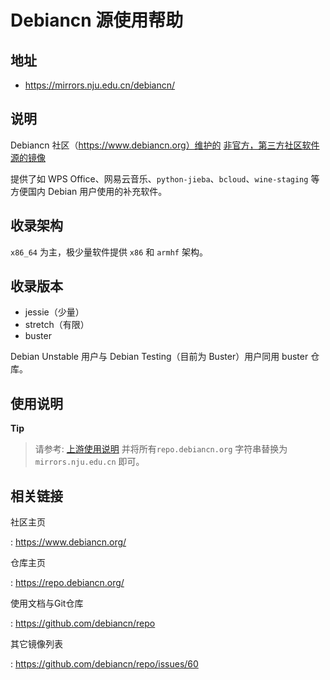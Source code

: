 # Debiancn 源使用帮助

## 地址

-   <https://mirrors.nju.edu.cn/debiancn/>

## 说明

Debiancn 社区（https://www.debiancn.org）维护的
[非官方，第三方社区软件源的镜像](https://repo.debiancn.org/)

提供了如 WPS
Office、网易云音乐、`python-jieba`、`bcloud`、`wine-staging` 等方便国内
Debian 用户使用的补充软件。

## 收录架构

`x86_64` 为主，极少量软件提供 `x86` 和 `armhf` 架构。

## 收录版本

-   jessie（少量）
-   stretch（有限）
-   buster

Debian Unstable 用户与 Debian Testing（目前为 Buster）用户同用 buster
仓库。

## 使用说明

**Tip**
> 请参考: [上游使用说明](https://github.com/debiancn/repo) 并将所有`repo.debiancn.org` 字符串替换为 `mirrors.nju.edu.cn` 即可。


## 相关链接

社区主页

:   <https://www.debiancn.org/>

仓库主页

:   <https://repo.debiancn.org/>

使用文档与Git仓库

:   <https://github.com/debiancn/repo>

其它镜像列表

:   <https://github.com/debiancn/repo/issues/60>
